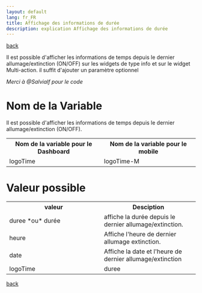 ```yaml
---
layout: default
lang: fr_FR
title: Affichage des informations de durée
description: explication Affichage des informations de durée
---
```


[back](./)

Il est possible d'afficher les informations de temps depuis le dernier allumage/extinction (ON/OFF) sur les widgets de type info et sur le widget Multi-action.
il suffit d'ajouter un paramètre optionnel

<i>Merci à @Salvialf pour le code</i>

# Nom de la Variable

Il est possible d'afficher les informations de temps depuis le dernier allumage/extinction (ON/OFF).

<CENTER>
    <TABLE width="60%">
        <TR>
            <th scope="col" width="50%">Nom de la variable pour le Dashboard</th>
            <th scope="col" width="50%">Nom de la variable pour le mobile</th>
        </TR>
        <TR>
            <TD width="50%">logoTime</TD>
            <TD width="50%">logoTime-M</TD>
        </TR>
    </TABLE>
</CENTER>

# Valeur possible

<CENTER>
    <TABLE width="60%">
        <TR>
            <th scope="col" width="50%">valeur</th>
            <th scope="col" width="50%">Desciption</th>
        </TR>
        <TR>
            <TD width="50%">duree *ou* durée</TD>
            <TD width="50%">affiche la durée depuis le dernier allumage/extinction.</TD>
        </TR>
        <TR>
            <TD width="50%">heure</TD>
            <TD width="50%">Affiche l'heure de dernier allumage extinction.</TD>
        </TR>
        <TR>
            <TD width="50%">date</TD>
            <TD width="50%">Affiche la date et l'heure de dernier allumage/extinction</TD>
        </TR>
        <TR>
            <TD width="50%">logoTime</TD>
            <TD width="50%">duree</TD>
        </TR>
    </TABLE>
</CENTER>

[back](./)
